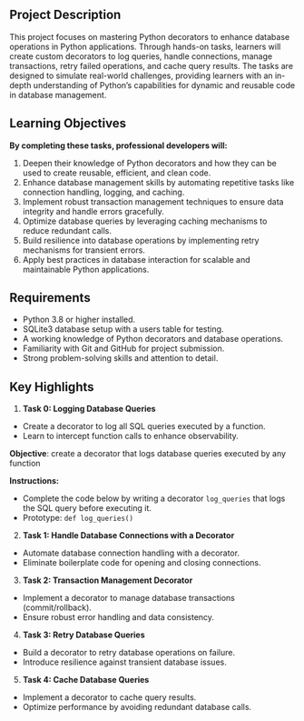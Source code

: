 ## Project Description

This project focuses on mastering Python decorators to enhance database operations in Python applications. Through hands-on tasks, learners will create custom decorators to log queries, handle connections, manage transactions, retry failed operations, and cache query results. The tasks are designed to simulate real-world challenges, providing learners with an in-depth understanding of Python’s capabilities for dynamic and reusable code in database management.

## Learning Objectives
**By completing these tasks, professional developers will:**

1. Deepen their knowledge of Python decorators and how they can be used to create reusable, efficient, and clean code.
2. Enhance database management skills by automating repetitive tasks like connection handling, logging, and caching.
3. Implement robust transaction management techniques to ensure data integrity and handle errors gracefully.
4. Optimize database queries by leveraging caching mechanisms to reduce redundant calls.
5. Build resilience into database operations by implementing retry mechanisms for transient errors.
6. Apply best practices in database interaction for scalable and maintainable Python applications.

## Requirements
- Python 3.8 or higher installed.
- SQLite3 database setup with a users table for testing.
- A working knowledge of Python decorators and database operations.
- Familiarity with Git and GitHub for project submission.
- Strong problem-solving skills and attention to detail.


## Key Highlights
1. **Task 0: Logging Database Queries**
- Create a decorator to log all SQL queries executed by a function.
- Learn to intercept function calls to enhance observability.

**Objective**: create a decorator that logs database queries executed by any function

**Instructions:**
- Complete the code below by writing a decorator `log_queries` that logs the SQL query before executing it.
- Prototype: `def log_queries()`

2. **Task 1: Handle Database Connections with a Decorator**
- Automate database connection handling with a decorator.
- Eliminate boilerplate code for opening and closing connections.

3. **Task 2: Transaction Management Decorator**
- Implement a decorator to manage database transactions (commit/rollback).
- Ensure robust error handling and data consistency.

4. **Task 3: Retry Database Queries**
- Build a decorator to retry database operations on failure.
- Introduce resilience against transient database issues.

5. **Task 4: Cache Database Queries**
- Implement a decorator to cache query results.
- Optimize performance by avoiding redundant database calls.